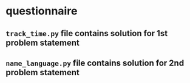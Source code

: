 # questionnaire

## `track_time.py` file contains solution for 1st problem statement

## `name_language.py` file contains solution for 2nd problem statement
